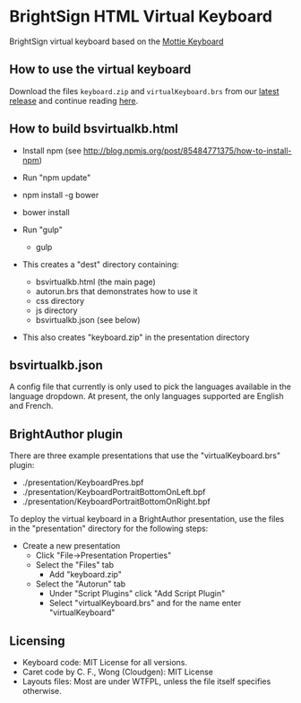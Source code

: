BrightSign HTML Virtual Keyboard
====================
BrightSign virtual keyboard based on the [Mottie Keyboard](https://github.com/Mottie/Keyboard)

How to use the virtual keyboard
----------------
Download the files `keyboard.zip` and `virtualKeyboard.brs` from our [latest release](https://github.com/kev-ac/html-virtual-keyboard/releases/latest)
and continue reading [here](#brightauthor-plugin).

How to build bsvirtualkb.html
----------------
- Install npm (see http://blog.npmjs.org/post/85484771375/how-to-install-npm)
- Run "npm update"
- npm install -g bower
- bower install

- Run "gulp"
    - gulp
- This creates a "dest" directory containing:
    - bsvirtualkb.html (the main page)
    - autorun.brs that demonstrates how to use it
    - css directory
    - js directory 
    - bsvirtualkb.json (see below)
- This also creates "keyboard.zip" in the presentation directory   
    
bsvirtualkb.json
----------------
A config file that currently is only used to pick the languages available in the language dropdown. At present, the 
only languages supported are English and French.


BrightAuthor plugin
-------------------
There are three example presentations that use the "virtualKeyboard.brs" plugin:

- ./presentation/KeyboardPres.bpf
- ./presentation/KeyboardPortraitBottomOnLeft.bpf
- ./presentation/KeyboardPortraitBottomOnRight.bpf

To deploy the virtual keyboard in a BrightAuthor presentation, use the files in the "presentation" directory for the following steps:

- Create a new presentation
    - Click "File->Presentation Properties"
    - Select the "Files" tab
        -  Add "keyboard.zip"
    - Select the "Autorun" tab
        - Under "Script Plugins" click "Add Script Plugin"
        - Select "virtualKeyboard.brs" and for the name enter "virtualKeyboard"
        

Licensing
-------------------
* Keyboard code: MIT License for all versions.
* Caret code by C. F., Wong (Cloudgen): MIT License
* Layouts files: Most are under WTFPL, unless the file itself specifies otherwise.

